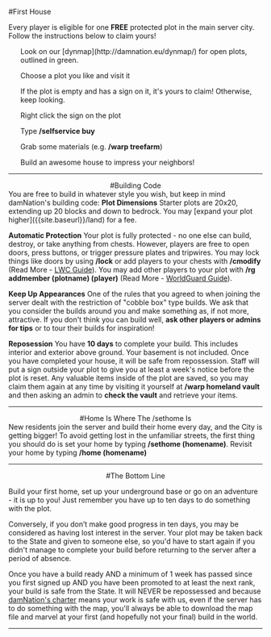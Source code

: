 ---
---
#First House

Every player is eligible for one <b>FREE</b> protected plot in the main server city. Follow the instructions below to claim yours!

<ol>Look on our [dynmap](http://damnation.eu/dynmap/) for open plots, outlined in green.</ol>
<ol>Choose a plot you like and visit it</ol>
<ol>If the plot is empty and has a sign on it, it's yours to claim! Otherwise, keep looking.</ol>
<ol>Right click the sign on the plot</ol>
<ol>Type <b>/selfservice buy</b></ol>
<ol>Grab some materials (e.g. <b>/warp treefarm</b>)</ol>
<ol>Build an awesome house to impress your neighbors!</ol>

___

<div style="text-align: center;" markdown="1">
#Building Code
</div>
You are free to build in whatever style you wish, but keep in mind damNation's building code:
<b>Plot Dimensions</b>
Starter plots are 20x20, extending up 20 blocks and down to bedrock. You may [expand your plot higher]({{site.baseurl}}/land) for a fee.

<b>Automatic Protection</b>
Your plot is fully protected - no one else can build, destroy, or take anything from chests. However, players are free to open doors, press buttons, or trigger pressure plates and tripwires. You may lock things like doors by using <b>/lock</b> or add players to your chests with <b>/cmodify</b> (Read More - [LWC Guide]({{site.baseurl}}/g/lwc)). You may add other players to your plot with <b>/rg addmember (plotname) (player)</b> (Read More - [WorldGuard Guide]({{site.baseurl}}/g/worldguard)).

<b>Keep Up Appearances</b>
One of the rules that you agreed to when joining the server dealt with the restriction of "cobble box" type builds. We ask that you consider the builds around you and make something as, if not more, attractive. If you don't think you can build well, <b>ask other players or admins for tips</b> or to tour their builds for inspiration!

<b>Reposession</b>
You have <b>10 days</b> to complete your build. This includes interior and exterior above ground. Your basement is not included. Once you have completed your house, it will be safe from repossession. Staff will put a sign outside your plot to give you at least a week's notice before the plot is reset. Any valuable items inside of the plot are saved, so you may claim them again at any time by visiting it yourself at <b>/warp homeland vault</b> and then asking an admin to <b>check the vault</b> and retrieve your items.

___

<div style="text-align: center;" markdown="1">
#Home Is Where The /sethome Is
</div>
New residents join the server and build their home every day, and the City is getting bigger! To avoid getting lost in the unfamiliar streets, the first thing you should do is set your home by typing <b>/sethome (homename)</b>. Revisit your home by typing <b>/home (homename)</b>

___

<div style="text-align: center;" markdown="1">
#The Bottom Line
</div>

Build your first home, set up your underground base or go on an adventure - it is up to you! Just remember you have up to ten days to do something with the plot.

Conversely, if you don’t make good progress in ten days, you may be considered as having lost interest in the server. Your plot may be taken back to the State and given to someone else, so you'd have to start again if you didn't manage to complete your build before returning to the server after a period of absence.

Once you have a build ready AND a minimum of 1 week has passed since you first signed up AND you have been promoted to at least the next rank, your build is safe from the State. It will NEVER be repossessed and because [damNation's charter]({{site.baseurl}}/server-charter) means your work is safe with us, even if the server has to do something with the map, you'll always be able to download the map file and marvel at your first (and hopefully not your final) build in the world.

___
